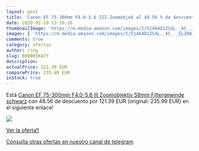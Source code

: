 ```yaml
---
layout: post
title: 'Canon EF 75-300mm F4.0-5.6 III Zoomobjek al 48.56 % de descuento'
date: 2020-02-10 13:10:10
thumbnailImage: 'https://m.media-amazon.com/images/I/51464D1ZS4L._AC_._SL200_.jpg'
images: [ 'https://m.media-amazon.com/images/I/51464D1ZS4L._AC_._SL200_.jpg' ]
comments: true
category: ofertas
author: ring
slug: B00005K47Y
description:
actualPrice: 121.39 EUR
comparePrice: 235.99 EUR
inStock: true
---
```


Está [Canon EF 75-300mm F4.0-5.6 III Zoomobjektiv  58mm Filtergewinde  schwarz](https://www.amazon.com/dp/B00005K47Y/?tag=redken08-20) con 48.56 de descuento por 121.39 EUR (original: 235.99 EUR) en el siguiente enlace!

[![](https://m.media-amazon.com/images/I/51464D1ZS4L._AC_._SL200_.jpg)](https://www.amazon.com/dp/B00005K47Y/?tag=redken08-20)

[Ver la oferta!!](https://www.amazon.com/dp/B00005K47Y/?tag=redken08-20)

[Consulta otras ofertas en nuestro canal de telegram](https://t.me/s/ofertas25)
